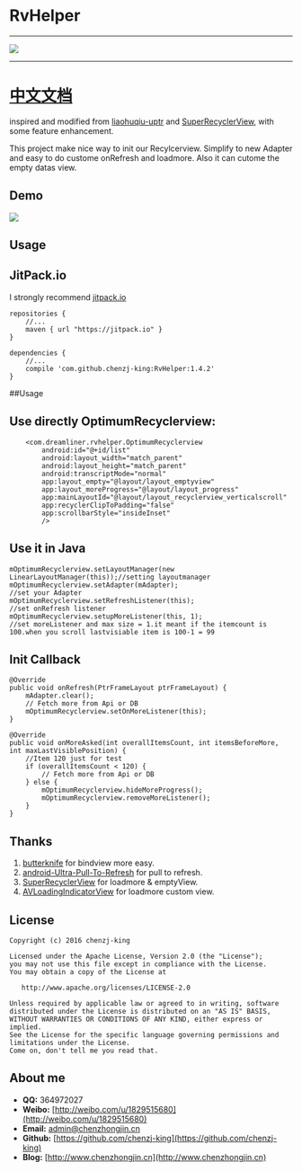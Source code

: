 # RvHelper
-----

[![](https://jitpack.io/v/chenzj-king/RvHelper.svg)](https://jitpack.io/#chenzj-king/RvHelper)

-----
# [中文文档](https://github.com/chenzj-king/RvHelper/blob/master/README-cn.md)   #


inspired and modified from  [liaohuqiu-uptr](https://github.com/liaohuqiu/android-Ultra-Pull-To-Refresh "liaohuqiu-uptr") and [SuperRecyclerView](https://github.com/Malinskiy/SuperRecyclerView "SuperRecyclerView"), with some feature enhancement.  

This project make nice way to init our Recylcerview.  Simplify to new Adapter and easy to do custome onRefresh and loadmore. Also it can cutome the empty datas view. 

## Demo
![](http://i.imgur.com/irhBX5s.gif)

## Usage

## JitPack.io

I strongly recommend [jitpack.io](https://jitpack.io)

    repositories {
    	//...
    	maven { url "https://jitpack.io" }
	}

	dependencies {
		//...
    	compile 'com.github.chenzj-king:RvHelper:1.4.2'
	}

##Usage

## Use directly OptimumRecyclerview:  

	    <com.dreamliner.rvhelper.OptimumRecyclerview
	        android:id="@+id/list"
	        android:layout_width="match_parent"
	        android:layout_height="match_parent"
	        android:transcriptMode="normal"
	        app:layout_empty="@layout/layout_emptyview"
	        app:layout_moreProgress="@layout/layout_progress"
	        app:mainLayoutId="@layout/layout_recyclerview_verticalscroll"
	        app:recyclerClipToPadding="false"
	        app:scrollbarStyle="insideInset"
	        />

## Use it in Java

    mOptimumRecyclerview.setLayoutManager(new LinearLayoutManager(this));//setting layoutmanager
    mOptimumRecyclerview.setAdapter(mAdapter);							 //set your Adapter
    mOptimumRecyclerview.setRefreshListener(this);						 //set onRefresh listener
    mOptimumRecyclerview.setupMoreListener(this, 1);					 //set moreListener and max size = 1.it meant if the itemcount is 100.when you scroll lastvisiable item is 100-1 = 99

## Init Callback ##

    @Override
    public void onRefresh(PtrFrameLayout ptrFrameLayout) {
        mAdapter.clear();
		// Fetch more from Api or DB
        mOptimumRecyclerview.setOnMoreListener(this);
    }

    @Override
    public void onMoreAsked(int overallItemsCount, int itemsBeforeMore, int maxLastVisiblePosition) {
		//Item 120 just for test
        if (overallItemsCount < 120) {
			// Fetch more from Api or DB
        } else {
            mOptimumRecyclerview.hideMoreProgress();
            mOptimumRecyclerview.removeMoreListener();
        }
    }

## Thanks ##

1.  [butterknife](https://github.com/JakeWharton/butterknife) for bindview more easy.  
2.  [android-Ultra-Pull-To-Refresh](https://github.com/liaohuqiu/android-Ultra-Pull-To-Refresh) for pull to refresh.  
3.  [SuperRecyclerView](https://github.com/Malinskiy/SuperRecyclerView) for loadmore & emptyView.  
4.  [AVLoadingIndicatorView](https://github.com/81813780/AVLoadingIndicatorView) for loadmore custom view.  

## License ##

    Copyright (c) 2016 chenzj-king

    Licensed under the Apache License, Version 2.0 (the "License");
    you may not use this file except in compliance with the License.
    You may obtain a copy of the License at

       http://www.apache.org/licenses/LICENSE-2.0

    Unless required by applicable law or agreed to in writing, software
    distributed under the License is distributed on an "AS IS" BASIS,
    WITHOUT WARRANTIES OR CONDITIONS OF ANY KIND, either express or implied.
    See the License for the specific language governing permissions and
    limitations under the License.
    Come on, don't tell me you read that.

## About me ##

- **QQ:** 364972027
- **Weibo:** [http://weibo.com/u/1829515680](http://weibo.com/u/1829515680)
- **Email:** admin@chenzhongjin.cn
- **Github:** [https://github.com/chenzj-king](https://github.com/chenzj-king)
- **Blog:** [http://www.chenzhongjin.cn](http://www.chenzhongjin.cn)


